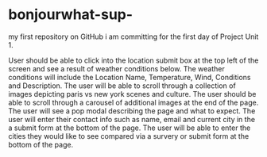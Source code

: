 # bonjourwhat-sup-
my first repository on GitHub
i am committing for the first day of Project Unit 1.


User should be able to click into the location submit box at the top left of the screen and see a result of weather conditions below.
The weather conditions will include the Location Name, Temperature, Wind, Conditions and Description.
The user will be able to scroll through a collection of images depicting paris vs new york scenes and culture. 
The user should be able to scroll through a carousel of additional images at the end of the page.
The user will see a pop modal describing the page and what to expect.
The user will enter their contact info such as name, email and current city in the a submit form at the bottom of the page. 
The user will be able to enter the cities they would like to see compared via a survery or submit form at the bottom of the page. 
